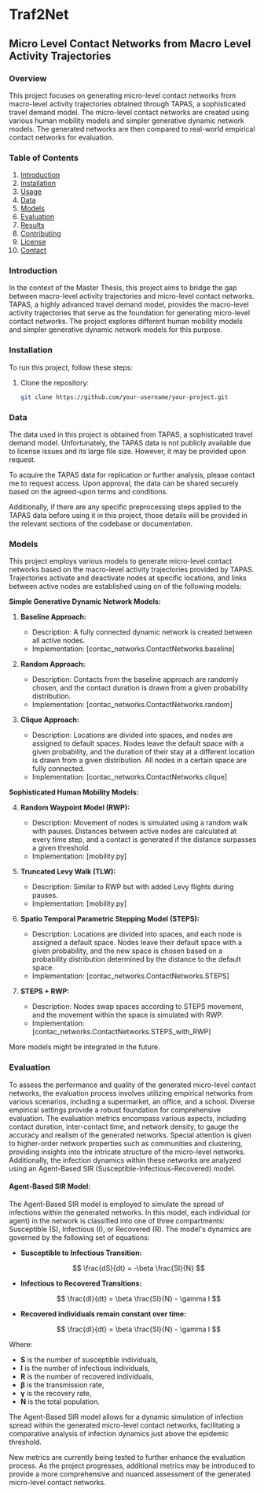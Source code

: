 # Traf2Net

## Micro Level Contact Networks from Macro Level Activity Trajectories

### Overview

This project focuses on generating micro-level contact networks from macro-level activity trajectories obtained through TAPAS, a sophisticated travel demand model. The micro-level contact networks are created using various human mobility models and simpler generative dynamic network models. The generated networks are then compared to real-world empirical contact networks for evaluation.

### Table of Contents

1. [Introduction](#introduction)
2. [Installation](#installation)
3. [Usage](#usage)
4. [Data](#data)
5. [Models](#models)
6. [Evaluation](#evaluation)
7. [Results](#results)
8. [Contributing](#contributing)
9. [License](#license)
10. [Contact](#contact)

### Introduction

In the context of the Master Thesis, this project aims to bridge the gap between macro-level activity trajectories and micro-level contact networks. TAPAS, a highly advanced travel demand model, provides the macro-level activity trajectories that serve as the foundation for generating micro-level contact networks. The project explores different human mobility models and simpler generative dynamic network models for this purpose.

### Installation

To run this project, follow these steps:

1. Clone the repository:

   ```bash
   git clone https://github.com/your-username/your-project.git

### Data

The data used in this project is obtained from TAPAS, a sophisticated travel demand model. Unfortunately, the TAPAS data is not publicly available due to license issues and its large file size. However, it may be provided upon request.

To acquire the TAPAS data for replication or further analysis, please contact me to request access. Upon approval, the data can be shared securely based on the agreed-upon terms and conditions.

Additionally, if there are any specific preprocessing steps applied to the TAPAS data before using it in this project, those details will be provided in the relevant sections of the codebase or documentation.

### Models

This project employs various models to generate micro-level contact networks based on the macro-level activity trajectories provided by TAPAS. Trajectories activate and deactivate nodes at specific locations, and links between active nodes are established using on of the following models:

**Simple Generative Dynamic Network Models:**

1. **Baseline Approach:**
   - Description: A fully connected dynamic network is created between all active nodes.
   - Implementation: [contac_networks.ContactNetworks.baseline]

2. **Random Approach:**
   - Description: Contacts from the baseline approach are randomly chosen, and the contact duration is drawn from a given probability distribution.
   - Implementation: [contac_networks.ContactNetworks.random]

3. **Clique Approach:**
   - Description: Locations are divided into spaces, and nodes are assigned to default spaces. Nodes leave the default space with a given probability, and the duration of their stay at a different location is drawn from a given distribution. All nodes in a certain space are fully connected.
   - Implementation: [contac_networks.ContactNetworks.clique]

**Sophisticated Human Mobility Models:**

4. **Random Waypoint Model (RWP):**
   - Description: Movement of nodes is simulated using a random walk with pauses. Distances between active nodes are calculated at every time step, and a contact is generated if the distance surpasses a given threshold.
   - Implementation: [mobility.py]

5. **Truncated Levy Walk (TLW):**
   - Description: Similar to RWP but with added Levy flights during pauses.
   - Implementation: [mobility.py]

6. **Spatio Temporal Parametric Stepping Model (STEPS):**
   - Description: Locations are divided into spaces, and each node is assigned a default space. Nodes leave their default space with a given probability, and the new space is chosen based on a probability distribution determined by the distance to the default space.
   - Implementation: [contac_networks.ContactNetworks.STEPS]

7. **STEPS + RWP:**
   - Description: Nodes swap spaces according to STEPS movement, and the movement within the space is simulated with RWP.
   - Implementation: [contac_networks.ContactNetworks.STEPS_with_RWP]

More models might be integrated in the future.


### Evaluation

To assess the performance and quality of the generated micro-level contact networks, the evaluation process involves utilizing empirical networks from various scenarios, including a supermarket, an office, and a school. Diverse empirical settings provide a robust foundation for comprehensive evaluation. The evaluation metrics encompass various aspects, including contact duration, inter-contact time, and network density, to gauge the accuracy and realism of the generated networks. Special attention is given to higher-order network properties such as communities and clustering, providing insights into the intricate structure of the micro-level networks. Additionally, the infection dynamics within these networks are analyzed using an Agent-Based SIR (Susceptible-Infectious-Recovered) model.

#### Agent-Based SIR Model:

The Agent-Based SIR model is employed to simulate the spread of infections within the generated networks. In this model, each individual (or agent) in the network is classified into one of three compartments: Susceptible (S), Infectious (I), or Recovered (R). The model's dynamics are governed by the following set of equations:

- **Susceptible to Infectious Transition:**
  
  $$
  \frac{dS}{dt} = -\beta \frac{SI}{N}
  $$

- **Infectious to Recovered Transitions:**
  
  $$
  \frac{dI}{dt} = \beta \frac{SI}{N} - \gamma I
  $$

- **Recovered individuals remain constant over time:**
  
    $$
    \frac{dI}{dt} = \beta \frac{SI}{N} - \gamma I
    $$

Where:
- **S** is the number of susceptible individuals,
- **I** is the number of infectious individuals,
- **R** is the number of recovered individuals,
- **β** is the transmission rate,
- **γ** is the recovery rate,
- **N** is the total population.

The Agent-Based SIR model allows for a dynamic simulation of infection spread within the generated micro-level contact networks, facilitating a comparative analysis of infection dynamics just above the epidemic threshold.

New metrics are currently being tested to further enhance the evaluation process. As the project progresses, additional metrics may be introduced to provide a more comprehensive and nuanced assessment of the generated micro-level contact networks.



